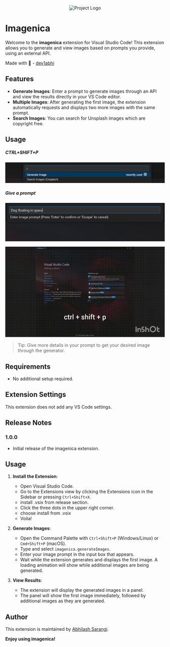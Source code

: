 
<div align="center">
  <img src="https://github.com/user-attachments/assets/f9fb85d3-f1b7-4a35-bc8f-3bf6a7e24277" alt="Project Logo" width="200"/>
</div>


# Imagenica

Welcome to the **imagenica** extension for Visual Studio Code! This extension allows you to generate and view images based on prompts you provide, using an external API.

Made with 🧡 - [dev1abhi](https://github.com/dev1abhi)

## Features

- **Generate Images**: Enter a prompt to generate images through an API and view the results directly in your VS Code editor.
- **Multiple Images**: After generating the first image, the extension automatically requests and displays two more images with the same prompt.
- **Search Images**: You can search for  Unsplash images which are copyright free.

## Usage 
##### CTRL+SHIFT+P

![alt text](images/gen.png)

##### Give a prompt
![Feature](images/gen1.png)

![Feature](videos/usage.gif)

> Tip: Give more details in your prompt to get your desired image through the generator.

## Requirements

- No additional setup required.

## Extension Settings

This extension does not add any VS Code settings.


## Release Notes

### 1.0.0

- Initial release of the imagenica extension.



## Usage

1. **Install the Extension**: 
   - Open Visual Studio Code.
   - Go to the Extensions view by clicking the Extensions icon in the Sidebar or pressing `Ctrl+Shift+X`.
   - install .vsix from release section.
   - Click the three dots in the upper right corner.
   - choose install from .vsix
   - Voila!

2. **Generate Images**:
   - Open the Command Palette with `Ctrl+Shift+P` (Windows/Linux) or `Cmd+Shift+P` (macOS).
   - Type and select `imagenica.generateImages`.
   - Enter your image prompt in the input box that appears.
   - Wait while the extension generates and displays the first image. A loading animation will show while additional images are being generated.

3. **View Results**:
   - The extension will display the generated images in a  panel.
   - The panel will show the first image immediately, followed by additional images as they are generated.

## Author

This extension is maintained by [Abhilash Sarangi](https://github.com/dev1abhi).

**Enjoy using imagenica!**

